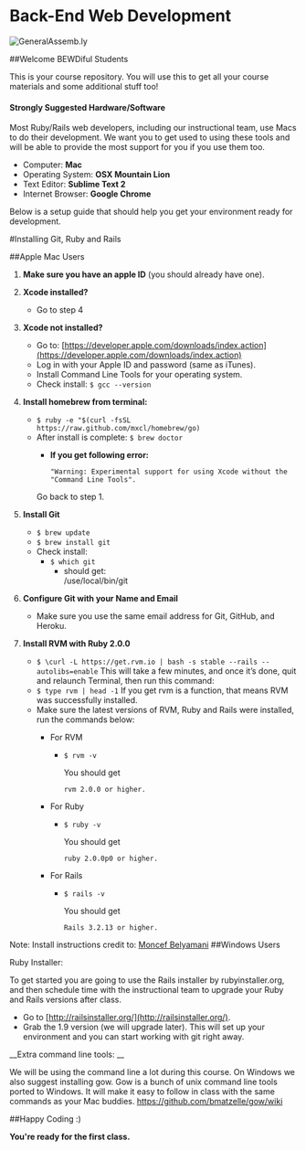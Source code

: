 Back-End Web Development
============================

![](https://github.com/generalassembly/ga-ruby-on-rails-for-devs/raw/master/images/ga.png "GeneralAssemb.ly")


##Welcome BEWDiful Students

This is your course repository. You will use this to get all your course materials and some additional stuff too!

#### Strongly Suggested Hardware/Software
Most Ruby/Rails web developers, including our instructional team, use Macs to do their development. We want you to get used to using these tools and will be able to provide the most support for you if you use them too.

* Computer: **Mac**
* Operating System: **OSX Mountain Lion**
* Text Editor: **Sublime Text 2**
* Internet Browser: **Google Chrome**

Below is a setup guide that should help you get your environment ready for development.

#Installing Git, Ruby and Rails

##Apple Mac Users 

1.	__Make sure you have an apple ID__ (you should already have one). 

2.	__Xcode installed?__
	*	Go to step 4

3.	__Xcode not installed?__ 
	*	Go to: [https://developer.apple.com/downloads/index.action](https://developer.apple.com/downloads/index.action)
	*	Log in with your Apple ID and password (same as iTunes).
	*	Install Command Line Tools for your operating system.
	*	Check install: ```$ gcc --version```


4.	__Install homebrew from terminal:__
	*	```$ ruby -e "$(curl -fsSL https://raw.github.com/mxcl/homebrew/go)```
	*	After install is complete: ```$ brew doctor```
		*	__If you get following error:__ 
		
				"Warning: Experimental support for using Xcode without the "Command Line Tools".
		
		Go back to step 1.


5.	__Install Git__
	*	```$ brew update```
	*	```$ brew install git```
	*	Check install:
		*	```$ which git```
			*	should get:	 
				/use/local/bin/git

6.	__Configure Git with your Name and Email__
	*	Make sure you use the same email address for Git, GitHub, and Heroku.

7.	__Install RVM with Ruby 2.0.0__
	*	```$ \curl -L https://get.rvm.io | bash -s stable --rails --autolibs=enable```
		This will take a few minutes, and once it’s done, quit and relaunch Terminal, then run this command:
	*	```$ type rvm | head -1```
		If you get rvm is a function, that means RVM was successfully installed. 
	*	Make sure the latest versions of RVM, Ruby and Rails were installed, run the commands below:
		*	For RVM
			*	```$ rvm -v```
				
				You should get 

					rvm 2.0.0 or higher.
		* 	For Ruby

			*	```$ ruby -v```
			
				You should get 

					ruby 2.0.0p0 or higher.

		* 	For Rails

			*	```$ rails -v```
				
				You should get 
				
					Rails 3.2.13 or higher.


Note: Install instructions credit to: [Moncef Belyamani](http://www.moncefbelyamani.com/how-to-install-xcode-homebrew-git-rvm-ruby-on-mac/#step-1
)
##Windows Users

Ruby Installer:

To get started you are going to use the Rails installer by rubyinstaller.org, and then schedule time with the instructional team to upgrade your Ruby and Rails versions after class.


*	Go to [http://railsinstaller.org/](http://railsinstaller.org/).
*	Grab the 1.9 version (we will upgrade later). This will set up your environment and you can start working with git right away.
		

__Extra command line tools: __
	
We will be using the command line a lot during this course. On Windows we also suggest installing gow. Gow is a bunch of unix command line tools ported to Windows. It will make it easy to follow in class with the same commands as your Mac buddies. https://github.com/bmatzelle/gow/wiki


##Happy Coding :)

__You're ready for the first class.__


